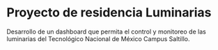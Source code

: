 # Proyecto de residencia Luminarias
Desarrollo de un dashboard que permita el control y monitoreo de las luminarias del Tecnológico Nacional de México Campus Saltillo.
